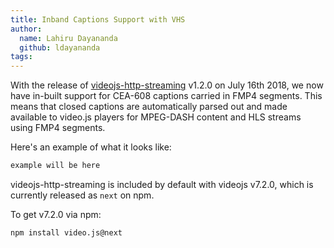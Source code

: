 ```yaml
---
title: Inband Captions Support with VHS
author:
  name: Lahiru Dayananda
  github: ldayananda
tags:
---
```


With the release of [videojs-http-streaming](https://github.com/videojs/http-streaming) v1.2.0 on July 16th 2018, we now have in-built support for CEA-608 captions carried in FMP4 segments. This means that closed captions are automatically parsed out and made available to video.js players for MPEG-DASH content and HLS streams using FMP4 segments.

Here's an example of what it looks like:

```js
example will be here
```

videojs-http-streaming is included by default with videojs v7.2.0, which is currently released as `next` on npm.

To get v7.2.0 via npm:

```sh
npm install video.js@next
```
